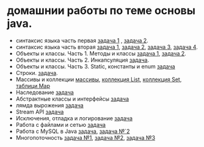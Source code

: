 # домашнии работы по теме ocновы java.
- синтаксис языка часть первая [задача 1](https://github.com/Rik137/AgeComparator) , [задача 2](https://github.com/Rik137/Booleans).
- cинтаксис языка часть вторая [задача 1](https://github.com/Rik137/ForCycle/tree/master), [задача 2](https://github.com/Rik137/FactorialCalculator/tree/master), [задача 3](https://github.com/Rik137/SwimmingPool/tree/master), [задача 4](https://github.com/Rik137/GuessTheNumber/tree/master).
- Объекты и классы. Часть 1. Методы и классы [задача 1](https://github.com/Rik137/testClassAndMethod), [задача 2](https://github.com/Rik137/ObjectsAndMethods/tree/master).
- Объекты и классы. Часть 2. Инкапсуляция [задача](https://github.com/Rik137/ObjectsAndClasses_Encapsulation/tree/master).
- Объекты и классы. Часть 3. Static, константы и enum [задача](https://github.com/Rik137/ObjectsAndClasses_StaticFina)
- Строки. [задача](https://github.com/Rik137/java-strings/tree/master).
- Массивы и коллекции [массивы](https://github.com/Rik137/java-collection-array), [коллекция List](https://github.com/Rik137/java-collection-list), [коллекция Set](https://github.com/Rik137/java-collection-set), [таблици Map](https://github.com/Rik137/java-collection-map)
- Наследование [задача](https://github.com/Rik137/java-inheritance-basics)
- Абстрактные классы и интерфейсы [задача](https://github.com/Rik137/Abstract-casses)
- лямда вырожения [задача]()
- Stream API [задача]()
- Исключения, отладка и логирование [задача]()
- Работа с файлами и сетью [задача]()
- Работа с MySQL в Java [задача](), [задача №`2]()
- Многопоточность [задача №1](), [задача №2](), [задача №3]()
